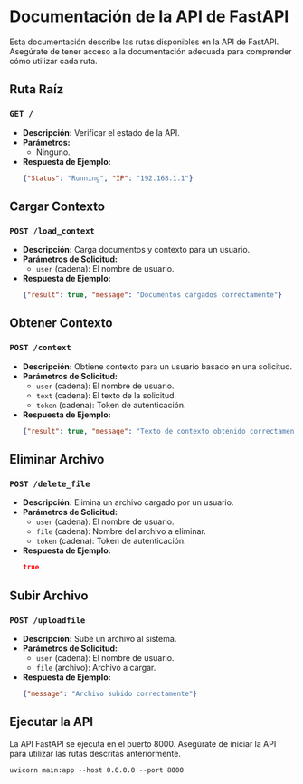 # Documentación de la API de FastAPI

Esta documentación describe las rutas disponibles en la API de FastAPI. Asegúrate de tener acceso a la documentación adecuada para comprender cómo utilizar cada ruta.

## Ruta Raíz
### `GET /`
- **Descripción:** Verificar el estado de la API.
- **Parámetros:**
  - Ninguno.
- **Respuesta de Ejemplo:**
  ```json
  {"Status": "Running", "IP": "192.168.1.1"}
  ```

## Cargar Contexto
### `POST /load_context`
- **Descripción:** Carga documentos y contexto para un usuario.
- **Parámetros de Solicitud:**
  - `user` (cadena): El nombre de usuario.
- **Respuesta de Ejemplo:**
  ```json
  {"result": true, "message": "Documentos cargados correctamente"}
  ```

## Obtener Contexto
### `POST /context`
- **Descripción:** Obtiene contexto para un usuario basado en una solicitud.
- **Parámetros de Solicitud:**
  - `user` (cadena): El nombre de usuario.
  - `text` (cadena): El texto de la solicitud.
  - `token` (cadena): Token de autenticación.
- **Respuesta de Ejemplo:**
  ```json
  {"result": true, "message": "Texto de contexto obtenido correctamente"}
  ```

## Eliminar Archivo
### `POST /delete_file`
- **Descripción:** Elimina un archivo cargado por un usuario.
- **Parámetros de Solicitud:**
  - `user` (cadena): El nombre de usuario.
  - `file` (cadena): Nombre del archivo a eliminar.
  - `token` (cadena): Token de autenticación.
- **Respuesta de Ejemplo:**
  ```json
  true
  ```

## Subir Archivo
### `POST /uploadfile`
- **Descripción:** Sube un archivo al sistema.
- **Parámetros de Solicitud:**
  - `user` (cadena): El nombre de usuario.
  - `file` (archivo): Archivo a cargar.
- **Respuesta de Ejemplo:**
  ```json
  {"message": "Archivo subido correctamente"}
  ```

## Ejecutar la API
La API FastAPI se ejecuta en el puerto 8000. Asegúrate de iniciar la API para utilizar las rutas descritas anteriormente.

```
uvicorn main:app --host 0.0.0.0 --port 8000
```